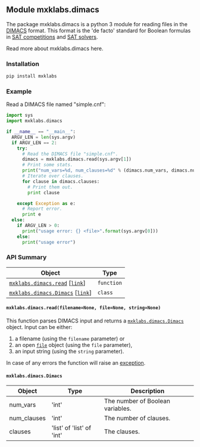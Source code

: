 ## <a name="mxklabs.dimacs">Module mxklabs.dimacs
The package mxklabs.dimacs is a python 3 module for reading files in the
[DIMACS](http://people.sc.fsu.edu/~jburkardt/data/cnf/cnf.html) format. This
format is the 'de facto' standard for Boolean formulas in
[SAT competitions](http://www.satcompetition.org/) and
[SAT solvers](http://www.satlive.org/solvers/).

Read more about mxklabs.dimacs here.

### Installation
```sh
pip install mxklabs
```
### Example

Read a DIMACS file named "simple.cnf":
```python
import sys
import mxklabs.dimacs     

if __name__ == "__main__":
  ARGV_LEN = len(sys.argv)
  if ARGV_LEN == 2:
    try:
      # Read the DIMACS file "simple.cnf".
      dimacs = mxklabs.dimacs.read(sys.argv[1])
      # Print some stats.
      print("num_vars=%d, num_clauses=%d" % (dimacs.num_vars, dimacs.num_clauses))
      # Iterate over clauses.
      for clause in dimacs.clauses:
        # Print them out.
        print clause

    except Exception as e:
      # Report error.
      print e
  else:
    if ARGV_LEN > 0:
      print("usage error: {} <file>".format(sys.argv[0]))
    else:
      print("usage error")
```
### API Summary

| Object | Type |
|---|---|
| [`mxklabs.dimacs.read`](#mxklabs.dimacs.read) [[`link`](#mxklabs.dimacs.read)] | `function` |
| [`mxklabs.dimacs.Dimacs`](#mxklabs.dimacs.Dimacs) [[`link`](#mxklabs.dimacs.Dimacs)] | `class` | 

#### <a name="mxklabs.dimacs.read"></a> `mxklabs.dimacs.read(filename=None, file=None, string=None)`

This function parses DIMACS input and returns a [`mxklabs.dimacs.Dimacs`](#mxklabs.dimacs.Dimacs) object. Input can be either:

1. a filename (using the `filename` parameter) or
2. an open [`file`](https://docs.python.org/2/library/stdtypes.html#file-objects) object (using the `file` parameter), 
3. an input string (using the `string` parameter).

In case of any errors the function will raise an [exception](https://docs.python.org/3/library/exceptions.html#Exception).

#### <a name="mxklabs.dimacs.Dimacs"></a> `mxklabs.dimacs.Dimacs`

| Object | Type | Description |
|---|---|---|
| num_vars | 'int' | The number of Boolean variables. |
| num_clauses | 'int' | The number of clauses. |
| clauses | 'list' of 'list' of 'int' | The clauses. | 


